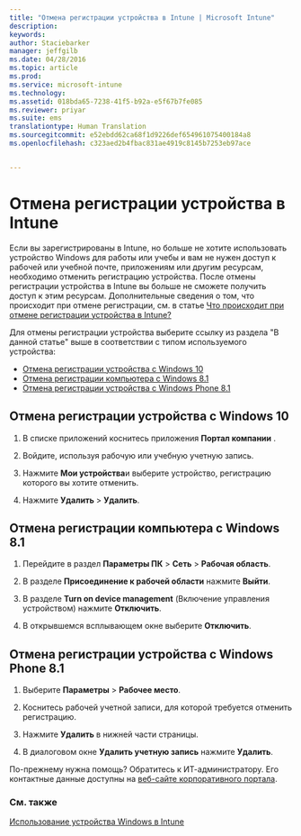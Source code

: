 ```yaml
---
title: "Отмена регистрации устройства в Intune | Microsoft Intune"
description: 
keywords: 
author: Staciebarker
manager: jeffgilb
ms.date: 04/28/2016
ms.topic: article
ms.prod: 
ms.service: microsoft-intune
ms.technology: 
ms.assetid: 018bda65-7238-41f5-b92a-e5f67b7fe085
ms.reviewer: priyar
ms.suite: ems
translationtype: Human Translation
ms.sourcegitcommit: e52ebdd62ca68f1d9226def654961075400184a8
ms.openlocfilehash: c323aed2b4fbac831ae4919c8145b7253eb97ace


---
```



# Отмена регистрации устройства в Intune

Если вы зарегистрированы в Intune, но больше не хотите использовать устройство Windows для работы или учебы и вам не нужен доступ к рабочей или учебной почте, приложениям или другим ресурсам, необходимо отменить регистрацию устройства. После отмены регистрации устройства в Intune вы больше не сможете получить доступ к этим ресурсам. Дополнительные сведения о том, что происходит при отмене регистрации, см. в статье [Что происходит при отмене регистрации устройства в Intune?](what-happens-if-you-unenroll-your-device-from-intune-windows.md)

Для отмены регистрации устройства выберите ссылку из раздела "В данной статье" выше в соответствии с типом используемого устройства:

-   [Отмена регистрации устройства с Windows 10](#unenroll-your-windows-10-device)
-   [Отмена регистрации компьютера с Windows 8.1](#unenroll-your-windows-8-1-computer)
-   [Отмена регистрации устройства с Windows Phone 8.1](#unenroll-your-windows-phone-8-1-device)

## Отмена регистрации устройства с Windows 10

1.  В списке приложений коснитесь приложения **Портал компании** .

2.  Войдите, используя рабочую или учебную учетную запись.

3.  Нажмите **Мои устройства**и выберите устройство, регистрацию которого вы хотите отменить.

4.  Нажмите **Удалить** &gt; **Удалить**.

## Отмена регистрации компьютера с Windows 8.1

1.  Перейдите в раздел **Параметры ПК** &gt; **Сеть** &gt; **Рабочая область**.

2.  В разделе **Присоединение к рабочей области** нажмите **Выйти**.

3.  В разделе **Turn on device management** (Включение управления устройством) нажмите **Отключить**.

4.  В открывшемся всплывающем окне выберите **Отключить**.

## Отмена регистрации устройства с Windows Phone 8.1

1.  Выберите **Параметры** &gt; **Рабочее место**.

2.  Коснитесь рабочей учетной записи, для которой требуется отменить регистрацию.

3.  Нажмите **Удалить** в нижней части страницы.

4.  В диалоговом окне **Удалить учетную запись** нажмите **Удалить**.

По-прежнему нужна помощь? Обратитесь к ИТ-администратору. Его контактные данные доступны на [веб-сайте корпоративного портала](http://portal.manage.microsoft.com).

### См. также
[Использование устройства Windows в Intune](using-your-windows-device-with-intune.md)


<!--HONumber=Jun16_HO4-->


